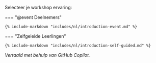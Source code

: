 Selecteer je workshop ervaring:

=== "@event Deelnemers"

    {% include-markdown "includes/nl/introduction-event.md" %}

=== "Zelfgeleide Leerlingen"

    {% include-markdown "includes/nl/introduction-self-guided.md" %}

*Vertaald met behulp van GitHub Copilot.*
